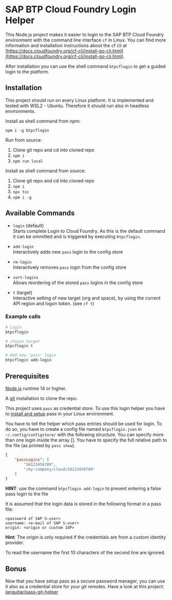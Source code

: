 # SAP BTP Cloud Foundry Login Helper

This Node.js project makes it easier to login to the SAP BTP Cloud Foundry environment with the command line interface `cf` in Linux.
You can find more information and installation instructions about the cf cli at
[https://docs.cloudfoundry.org/cf-cli/install-go-cli.html](https://docs.cloudfoundry.org/cf-cli/install-go-cli.html).

After installation you can use the shell command `btpcflogin` to get a guided login to the platform.

## Installation

This project should run on every Linux platform.
It is implemented and tested with WSL2 - Ubuntu.
Therefore it should run also in headless environments.

Install as shell command from npm:

`npm i -g btpcflogin`

Run from source:

1. Clone git repo and cd into cloned repo
2. `npm i`
3. `npm run local`

Install as shell command from source:

1. Clone git repo and cd into cloned repo
2. `npm i`
3. `npx tsc`
4. `npm i -g`

## Available Commands

- `login` (default)  
  Starts complete Login to Cloud Foundry. As this is the default command it can be ommitted and is triggered by executing `btpcflogin`.

- `add-login`  
  Interactively adds new `pass` login to the config store

- `rm-login`  
  Interactively removes `pass` login from the config store

- `sort-logins`  
  Allows reordering of the stored `pass` logins in the config store

- `t` (target)  
  Interactive setting of new target (org and space), by using the current API region and logon token. (see `cf t`)

### Example calls

```sh
# Login
btpcflogin

# choose target
btpcflogin t

# Add new 'pass' login
btpcflogin add-login
```

## Prerequisites

[Node.js](https://nodejs.org/en/download/package-manager/#nvm) runtime 14 or higher.

A [git](https://git-scm.com/book/en/v2/Getting-Started-Installing-Git) installation to clone the repo.

This project uses `pass` as credential store.
To use this login helper you have to [install and setup](https://www.passwordstore.org/) pass in your Linux environment.

You have to tell the helper which pass entries should be used for login.
To do so, you have to create a config file named `btpcflogin.json` in `~/.config/configstore/` with the following structure.
You can specify more than one login inside the array [].
You have to specify the full relative path to the file (as printed by `pass show`).

``` json
{
    "passLogins": [
        "S0123456789",
        "/my-company/cloud/S0123456789"
    ]
}
```

**HINT**: use the command `btpcflogin add-login` to prevent entering a false pass login to the file

It is assumed that the login data is stored in the following format in a pass file:

``` pass
<password of SAP S-user>
username: <e-mail of SAP S-user>
origin: <origin or custom IdP>
```

**Hint**: The origin is only required if the credentials are from a custom identity provider.

To read the username the first 10 characters of the second line are ignored.

## Bonus

Now that you have setup pass as a secure password manager, you can use it also as a credential store for your git remotes.
Have a look at this project: [languitar/pass-git-helper](https://github.com/languitar/pass-git-helper)
